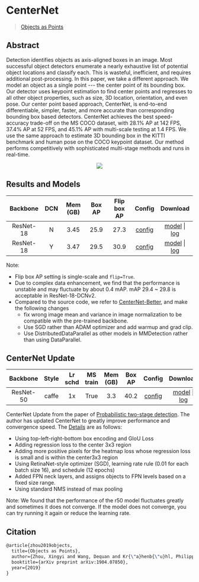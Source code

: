# CenterNet

> [Objects as Points](https://arxiv.org/abs/1904.07850)

<!-- [ALGORITHM] -->

## Abstract

Detection identifies objects as axis-aligned boxes in an image. Most successful object detectors enumerate a nearly exhaustive list of potential object locations and classify each. This is wasteful, inefficient, and requires additional post-processing. In this paper, we take a different approach. We model an object as a single point --- the center point of its bounding box. Our detector uses keypoint estimation to find center points and regresses to all other object properties, such as size, 3D location, orientation, and even pose. Our center point based approach, CenterNet, is end-to-end differentiable, simpler, faster, and more accurate than corresponding bounding box based detectors. CenterNet achieves the best speed-accuracy trade-off on the MS COCO dataset, with 28.1% AP at 142 FPS, 37.4% AP at 52 FPS, and 45.1% AP with multi-scale testing at 1.4 FPS. We use the same approach to estimate 3D bounding box in the KITTI benchmark and human pose on the COCO keypoint dataset. Our method performs competitively with sophisticated multi-stage methods and runs in real-time.

<div align=center>
<img src="https://user-images.githubusercontent.com/40661020/143873810-85ffa6e7-915b-46a4-9b8f-709e5d7700bb.png"/>
</div>

## Results and Models

| Backbone  | DCN | Mem (GB) | Box AP | Flip box AP |                           Config                           |                                                                                                                                                            Download                                                                                                                                                            |
| :-------: | :-: | :------: | :----: | :---------: | :--------------------------------------------------------: | :----------------------------------------------------------------------------------------------------------------------------------------------------------------------------------------------------------------------------------------------------------------------------------------------------------------------------: |
| ResNet-18 |  N  |   3.45   |  25.9  |    27.3     |    [config](./centernet_r18_8xb16-crop512-140e_coco.py)    |             [model](https://mmassets.onedl.ai/mmdetection/v2.0/centernet/centernet_resnet18_140e_coco/centernet_resnet18_140e_coco_20210705_093630-bb5b3bf7.pth) \| [log](https://mmassets.onedl.ai/mmdetection/v2.0/centernet/centernet_resnet18_140e_coco/centernet_resnet18_140e_coco_20210705_093630.log.json)             |
| ResNet-18 |  Y  |   3.47   |  29.5  |    30.9     | [config](./centernet_r18-dcnv2_8xb16-crop512-140e_coco.py) | [model](https://mmassets.onedl.ai/mmdetection/v2.0/centernet/centernet_resnet18_dcnv2_140e_coco/centernet_resnet18_dcnv2_140e_coco_20210702_155131-c8cd631f.pth) \| [log](https://mmassets.onedl.ai/mmdetection/v2.0/centernet/centernet_resnet18_dcnv2_140e_coco/centernet_resnet18_dcnv2_140e_coco_20210702_155131.log.json) |

Note:

- Flip box AP setting is single-scale and `flip=True`.
- Due to complex data enhancement, we find that the performance is unstable and may fluctuate by about 0.4 mAP. mAP 29.4 ~ 29.8 is acceptable in ResNet-18-DCNv2.
- Compared to the source code, we refer to [CenterNet-Better](https://github.com/FateScript/CenterNet-better), and make the following changes
  - fix wrong image mean and variance in image normalization to be compatible with the pre-trained backbone.
  - Use SGD rather than ADAM optimizer and add warmup and grad clip.
  - Use DistributedDataParallel as other models in MMDetection rather than using DataParallel.

## CenterNet Update

| Backbone  | Style | Lr schd | MS train | Mem (GB) | Box AP |                          Config                          |                                                                                                                                                                          Download                                                                                                                                                                          |
| :-------: | :---: | :-----: | :------: | :------: | :----: | :------------------------------------------------------: | :--------------------------------------------------------------------------------------------------------------------------------------------------------------------------------------------------------------------------------------------------------------------------------------------------------------------------------------------------------: |
| ResNet-50 | caffe |   1x    |   True   |   3.3    |  40.2  | [config](./centernet-update_r50-caffe_fpn_ms-1x_coco.py) | [model](https://mmassets.onedl.ai/mmdetection/v3.0/centernet/centernet-update_r50-caffe_fpn_ms-1x_coco/centernet-update_r50-caffe_fpn_ms-1x_coco_20230512_203845-8306baf2.pth) \| [log](https://mmassets.onedl.ai/mmdetection/v3.0/centernet/centernet-update_r50-caffe_fpn_ms-1x_coco/centernet-update_r50-caffe_fpn_ms-1x_coco_20230512_203845.log.json) |

CenterNet Update from the paper of [Probabilistic two-stage detection](https://arxiv.org/abs/2103.07461). The author has updated CenterNet to greatly improve performance and convergence speed.
The [Details](https://github.com/xingyizhou/CenterNet2/blob/master/docs/MODEL_ZOO.md) are as follows:

- Using top-left-right-bottom box encoding and GIoU Loss
- Adding regression loss to the center 3x3 region
- Adding more positive pixels for the heatmap loss whose regression loss is small and is within the center3x3 region
- Using RetinaNet-style optimizer (SGD), learning rate rule (0.01 for each batch size 16), and schedule (12 epochs)
- Added FPN neck layers, and assigns objects to FPN levels based on a fixed size range.
- Using standard NMS instead of max pooling

Note: We found that the performance of the r50 model fluctuates greatly and sometimes it does not converge. If the model does not converge, you can try running it again or reduce the learning rate.

## Citation

```latex
@article{zhou2019objects,
  title={Objects as Points},
  author={Zhou, Xingyi and Wang, Dequan and Kr{\"a}henb{\"u}hl, Philipp},
  booktitle={arXiv preprint arXiv:1904.07850},
  year={2019}
}
```
